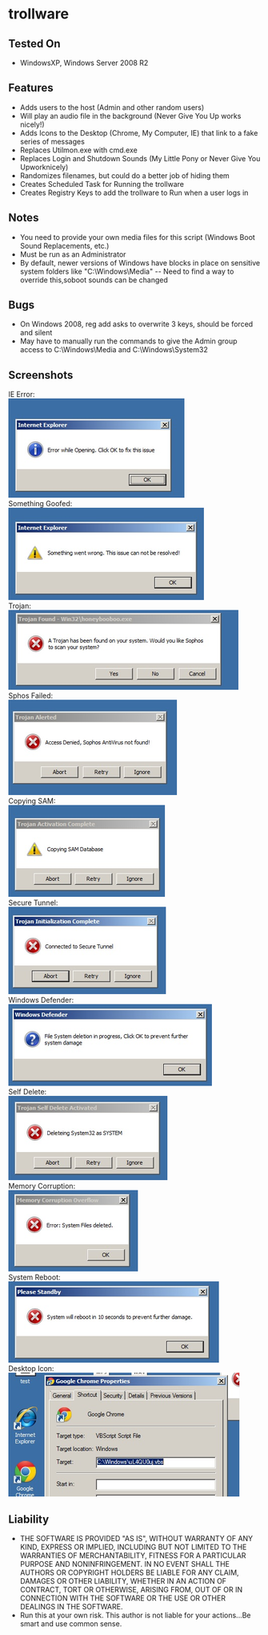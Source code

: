 # trollware

## Tested On
 - WindowsXP, Windows Server 2008 R2

## Features
   - Adds users to the host (Admin and other random users)
   - Will play an audio file in the background (Never Give You Up works nicely!)
   - Adds Icons to the Desktop (Chrome, My Computer, IE) that link to a fake series of messages
   - Replaces Utilmon.exe with cmd.exe
   - Replaces Login and Shutdown Sounds (My Little Pony or Never Give You Upworknicely)
   - Randomizes filenames, but could do a better job of hiding them
   - Creates Scheduled Task for Running the trollware
   - Creates Registry Keys to add the trollware to Run when a user logs in 

## Notes
   - You need to provide your own media files for this script (Windows Boot Sound Replacements, etc.)
   - Must be run as an Administrator
   - By default, newer versions of Windows have blocks in place on sensitive system folders like "C:\Windows\Media"
   -- Need to find a way to override this,soboot sounds can be changed

## Bugs
   - On Windows 2008, reg add asks to overwrite 3 keys, should be forced and silent
   - May have to manually run the commands to give the Admin group access to C:\Windows\Media and C:\Windows\System32

## Screenshots

   IE Error: <br />
   ![IE Error](/screenshots/IE_Error.jpg?raw=true "IE Error") <br />
   Something Goofed: <br />
   ![Something Goofed](/screenshots/Something_Goofed.jpg?raw=true "Something Goofed") <br />
   Trojan: <br />
   ![Trojan](/screenshots/Trojan.jpg?raw=true "Trojan") <br />
   Sphos Failed: <br />
   ![Sophos Failed](/screenshots/Sophos_Failed.jpg?raw=true "Sophos Failed") <br />
   Copying SAM: <br />
   ![Copying SAM](/screenshots/Copying_SAM.jpg?raw=true "Copying SAM") <br />
   Secure Tunnel: <br />
   ![Secure Tunnel](/screenshots/Secure_Tunnel.jpg?raw=true "Secure Tunnel") <br />
   Windows Defender: <br />
   ![Windows Defender](/screenshots/Windows_Defender.jpg?raw=true "Windows Defender") <br />
   Self Delete: <br />
   ![Self Delete](/screenshots/Self_Delete.jpg?raw=true "Self_Delete") <br />
   Memory Corruption:<br />
   ![Memory Corruption](/screenshots/Memory_Corruption.jpg?raw=true "Memory Corruption") <br />
   System Reboot:<br />
   ![System Reboot](/screenshots/System_Reboot.jpg?raw=true "System Reboot") <br />
   Desktop Icon:<br />
   ![Desktop Icon](/screenshots/Desktop_Icon.jpg?raw=true "Desktop Icon")

## Liability
   - THE SOFTWARE IS PROVIDED "AS IS", WITHOUT WARRANTY OF ANY KIND, EXPRESS OR IMPLIED, INCLUDING BUT NOT LIMITED TO THE WARRANTIES OF MERCHANTABILITY, FITNESS FOR A PARTICULAR PURPOSE AND NONINFRINGEMENT. IN NO EVENT SHALL THE AUTHORS OR COPYRIGHT HOLDERS BE LIABLE FOR ANY CLAIM, DAMAGES OR OTHER LIABILITY, WHETHER IN AN ACTION OF CONTRACT, TORT OR OTHERWISE, ARISING FROM, OUT OF OR IN CONNECTION WITH THE SOFTWARE OR THE USE OR OTHER DEALINGS IN THE SOFTWARE.
   - Run this at your own risk. This author is not liable for your actions...Be smart and use common sense.
